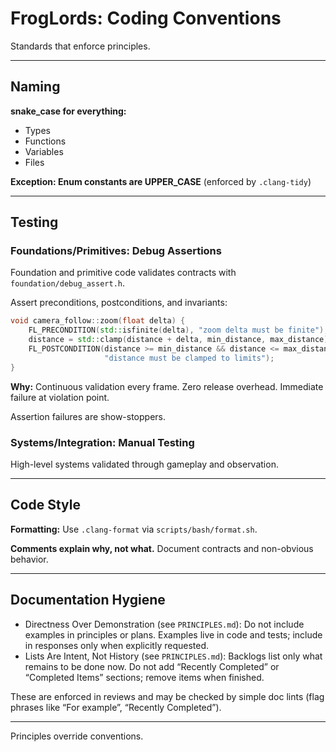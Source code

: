 # FrogLords: Coding Conventions

Standards that enforce principles.

---

## Naming

**snake_case for everything:**
- Types
- Functions
- Variables
- Files

**Exception: Enum constants are UPPER_CASE** (enforced by `.clang-tidy`)

---

## Testing

### Foundations/Primitives: Debug Assertions

Foundation and primitive code validates contracts with `foundation/debug_assert.h`.

Assert preconditions, postconditions, and invariants:

```cpp
void camera_follow::zoom(float delta) {
    FL_PRECONDITION(std::isfinite(delta), "zoom delta must be finite");
    distance = std::clamp(distance + delta, min_distance, max_distance);
    FL_POSTCONDITION(distance >= min_distance && distance <= max_distance,
                     "distance must be clamped to limits");
}
```

**Why:** Continuous validation every frame. Zero release overhead. Immediate failure at violation point.

Assertion failures are show-stoppers.

### Systems/Integration: Manual Testing

High-level systems validated through gameplay and observation.

---

## Code Style

**Formatting:** Use `.clang-format` via `scripts/bash/format.sh`.

**Comments explain why, not what.** Document contracts and non-obvious behavior.

---

## Documentation Hygiene

- Directness Over Demonstration (see `PRINCIPLES.md`): Do not include examples in principles or plans. Examples live in code and tests; include in responses only when explicitly requested.
- Lists Are Intent, Not History (see `PRINCIPLES.md`): Backlogs list only what remains to be done now. Do not add “Recently Completed” or “Completed Items” sections; remove items when finished.

These are enforced in reviews and may be checked by simple doc lints (flag phrases like “For example”, “Recently Completed”).

---

Principles override conventions.
